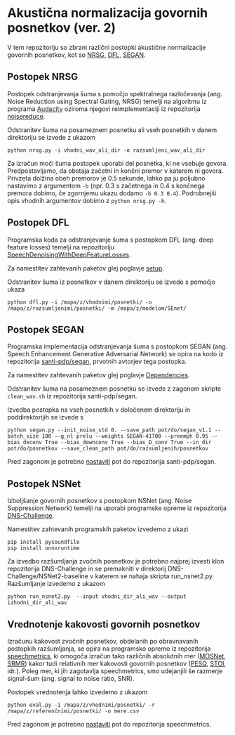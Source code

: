 # Akustična normalizacija govornih posnetkov (ver. 2)

V tem repozitoriju so zbrani različni postopki akustične normalizacije govornih posnetkov, kot so [NRSG](#postopek-NRSG), [DFL](#postopek-DFL), [SEGAN](#postopek-SEGAN). 

## Postopek NRSG

Postopek odstranjevanja šuma s pomočjo spektralnega razločevanja (ang. Noise Reduction using Spectral Gating, NRSG) temelji na algoritmu iz programa [Audacity](https://wiki.audacityteam.org/wiki/How_Audacity_Noise_Reduction_Works) oziroma njegovi reimplementaciji iz repozitorija [noisereduce](https://github.com/timsainb/noisereduce).

Odstranitev šuma na posameznem posnetku ali vseh posnetkih v danem direktoriju se izvede z ukazom 
```
python nrsg.py -i vhodni_wav_ali_dir -o razsumljeni_wav_ali_dir
```
Za izračun moči šuma postopek uporabi del posnetka, ki ne vsebuje govora. Predpostavljamo, da obstaja začetni in končni premor v katerem ni govora. Privzeta dolžina obeh premorov je 0.5 sekunde, lahko pa ju poljubno nastavimo z argumentom ```-b``` (npr. 0.3 s začetnega in 0.4 s končnega premora dobimo, če zgornjemu ukazu dodamo ```-b 0.3 0.4```). Podrobnejši opis vhodnih argumentov dobimo z ```python nrsg.py -h```.

## Postopek DFL

Programska koda za odstranjevanje šuma s postopkom DFL (ang. deep feature losses) temelji na repozitoriju [SpeechDenoisingWithDeepFeatureLosses](https://github.com/francoisgermain/SpeechDenoisingWithDeepFeatureLosses).

Za namestitev zahtevanih paketov glej poglavje [setup](https://github.com/francoisgermain/SpeechDenoisingWithDeepFeatureLosses#setup).

Odstranitev šuma iz posnetkov v danem direktoriju se izvede s pomočjo ukaza 
```
python dfl.py -i /mapa/z/vhodnimi/posnetki/ -o /mapa/z/razsumljenimi/posnetki/ -m /mapa/z/modelom/SEnet/
```

## Postopek SEGAN

Programska implementacija odstranjevanja šuma s postopkom SEGAN (ang. Speech Enhancement Generative Adversarial Network) se opira na kodo iz repozitorija [santi-pdp/segan](https://github.com/santi-pdp/segan), prvotnih avtorjev tega postopka.

Za namestitev zahtevanih paketov glej poglavje [Dependencies](https://github.com/santi-pdp/segan#dependencies).

Odstranitev šuma na posameznem posnetku se izvede z zagonom skripte ```clean_wav.sh``` iz repozitorija santi-pdp/segan.

Izvedba postopka na vseh posnetkih v določenem direktoriju in poddirektorijih se izvede s 
```
python segan.py --init_noise_std 0. --save_path pot/do/segan_v1.1 --batch_size 100 --g_nl prelu --weights SEGAN-41700 --preemph 0.95 --bias_deconv True --bias_downconv True --bias_D_conv True --in_dir pot/do/posnetkov --save_clean_path pot/do/razsumljenih/posnetkov
```
Pred zagonom je potrebno [nastaviti](https://github.com/JanezKrizaj/akusticna_normalizacija/blob/master/segan.py#L4) pot do repozitorija santi-pdp/segan.

## Postopek NSNet

Izboljšanje govornih posnetkov s postopkom NSNet (ang. Noise Suppression Network) temelji na uporabi programske opreme iz repozitorija [DNS-Challenge](https://github.com/microsoft/DNS-Challenge).

Namestitev zahtevanih programskih paketov izvedemo z ukazi
```
pip install pysoundfile
pip install onnxruntime
```

Za izvedbo razšumljanja zvočnih posnetkov je potrebno najprej izvesti klon repozitorija DNS-Challenge in se premakniti v direktorij DNS-Challenge/NSNet2-baseline v katerem se nahaja skripta run_nsnet2.py. Razšumljanje izvedemo z ukazom
```
python run_nsnet2.py  --input vhodni_dir_ali_wav --output izhodni_dir_ali_wav
```

## Vrednotenje kakovosti govornih posnetkov

Izračunu kakovost zvočnih posnetkov, obdelanih po obravnavanih postopkih razšumljanja, se opira na programsko opremo iz repozitorija [speechmetrics](https://github.com/aliutkus/speechmetrics), ki omogoča izračun tako različnih absolutnih mer ([MOSNet](https://arxiv.org/abs/1904.08352), [SRMR](https://github.com/jfsantos/SRMRpy)) kakor tudi relativnih mer kakovosti govornih posnetkov ([PESQ](https://github.com/vBaiCai/python-pesq), [STOI](https://github.com/mpariente/pystoi), idr.). Poleg mer, ki jih zagotavlja speechmetrics, smo udejanjili še razmerje signal-šum (ang. signal to noise ratio, SNR).

Postopek vrednotenja lahko izvedemo z ukazom
```
python eval.py -i /mapa/z/vhodnimi/posnetki/ -r /mapa/z/referenčnimi/posnetki/ -o mere.csv
```
Pred zagonom je potrebno [nastaviti](https://github.com/JanezKrizaj/akusticna_normalizacija/blob/master/eval.py#L3) pot do repozitorija speechmetrics.
